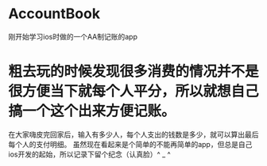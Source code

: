 # AccountBook
刚开始学习ios时做的一个AA制记账的app 
 
粗去玩的时候发现很多消费的情况并不是很方便当下就每个人平分，所以就想自己搞一个这个出来方便记账。
===
在大家嗨皮完回家后，输入有多少人，每个人支出的钱数是多少，就可以算出最后每个人的支付明细。
虽然现在看起来是个简单的不能再简单的app，但总是自己ios开发的起始，所以记录下留个纪念（认真脸）^ _ ^
